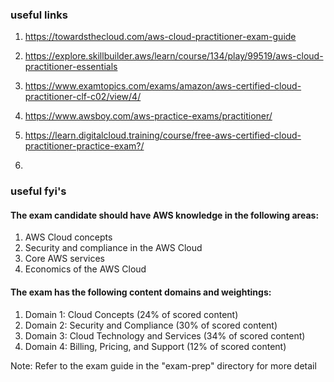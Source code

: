 ### useful links

1. https://towardsthecloud.com/aws-cloud-practitioner-exam-guide

2. https://explore.skillbuilder.aws/learn/course/134/play/99519/aws-cloud-practitioner-essentials

3. https://www.examtopics.com/exams/amazon/aws-certified-cloud-practitioner-clf-c02/view/4/

4. https://www.awsboy.com/aws-practice-exams/practitioner/

5. https://learn.digitalcloud.training/course/free-aws-certified-cloud-practitioner-practice-exam?/

6. 


### useful fyi's

#### The exam candidate should have AWS knowledge in the following areas:
1. AWS Cloud concepts
2. Security and compliance in the AWS Cloud
3. Core AWS services
4. Economics of the AWS Cloud

#### The exam has the following content domains and weightings:
1. Domain 1: Cloud Concepts (24% of scored content)
2. Domain 2: Security and Compliance (30% of scored content)
3. Domain 3: Cloud Technology and Services (34% of scored content)
4. Domain 4: Billing, Pricing, and Support (12% of scored content)

Note: Refer to the exam guide in the "exam-prep" directory for more detail